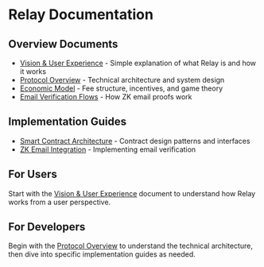 # Relay Documentation

## Overview Documents
- [Vision & User Experience](vision-and-ux.md) - Simple explanation of what Relay is and how it works
- [Protocol Overview](protocol-overview.md) - Technical architecture and system design
- [Economic Model](economic-model.md) - Fee structure, incentives, and game theory
- [Email Verification Flows](email-verification-flows.md) - How ZK email proofs work

## Implementation Guides
- [Smart Contract Architecture](smart-contract-architecture.md) - Contract design patterns and interfaces
- [ZK Email Integration](zk-email-integration.md) - Implementing email verification

## For Users
Start with the [Vision & User Experience](vision-and-ux.md) document to understand how Relay works from a user perspective.

## For Developers  
Begin with the [Protocol Overview](protocol-overview.md) to understand the technical architecture, then dive into specific implementation guides as needed. 